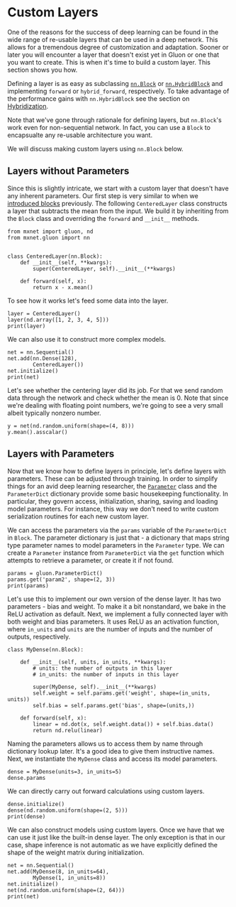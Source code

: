 <!--- Licensed to the Apache Software Foundation (ASF) under one -->
<!--- or more contributor license agreements.  See the NOTICE file -->
<!--- distributed with this work for additional information -->
<!--- regarding copyright ownership.  The ASF licenses this file -->
<!--- to you under the Apache License, Version 2.0 (the -->
<!--- "License"); you may not use this file except in compliance -->
<!--- with the License.  You may obtain a copy of the License at -->

<!---   http://www.apache.org/licenses/LICENSE-2.0 -->

<!--- Unless required by applicable law or agreed to in writing, -->
<!--- software distributed under the License is distributed on an -->
<!--- "AS IS" BASIS, WITHOUT WARRANTIES OR CONDITIONS OF ANY -->
<!--- KIND, either express or implied.  See the License for the -->
<!--- specific language governing permissions and limitations -->
<!--- under the License. -->

# Custom Layers

<!-- adapted from diveintodeeplearning -->

One of the reasons for the success of deep learning can be found in the wide range of re-usable layers that can be used in a deep network. This allows for a tremendous degree of customization and adaptation. Sooner or later you will encounter a layer that doesn't exist yet in Gluon or one that you want to create. This is when it's time to build a custom layer. This section shows you how.

Defining a layer is as easy as subclassing [`nn.Block`](/api/gluon/mxnet.gluon.nn.Block.html#mxnet.gluon.nn.Block) or [`nn.HybridBlock`](/api/gluon/mxnet.gluon.nn.HybridBlock.html#mxnet.gluon.nn.HybridBlock) and implementing `forward` or `hybrid_forward`, respectively. To take advantage of the performance gains with `nn.HybridBlock` see the section on [Hybridization](hybridize.html). 

Note that we've gone through rationale for defining layers, but `nn.Block`'s work even for non-sequential network. In fact, you can use a `Block` to encapsualte any re-usable architecture you want.

We will discuss making custom layers using `nn.Block` below. 

## Layers without Parameters

Since this is slightly intricate, we start with a custom layer that doesn't have any inherent parameters. Our first step is very similar to when we [introduced blocks](nn.md) previously. The following `CenteredLayer` class constructs a layer that subtracts the mean from the input. We build it by inheriting from the `Block` class and overriding the `forward`  and `__init__` methods.

```{.python .input  n=1}
from mxnet import gluon, nd
from mxnet.gluon import nn


class CenteredLayer(nn.Block):
    def __init__(self, **kwargs):
        super(CenteredLayer, self).__init__(**kwargs)

    def forward(self, x):
        return x - x.mean()
```

To see how it works let's feed some data into the layer.

```{.python .input  n=2}
layer = CenteredLayer()
layer(nd.array([1, 2, 3, 4, 5]))
print(layer)
```

We can also use it to construct more complex models.

```{.python .input  n=3}
net = nn.Sequential()
net.add(nn.Dense(128), 
        CenteredLayer())
net.initialize()
print(net)
```

Let's see whether the centering layer did its job. For that we send random data through the network and check whether the mean is $0$. Note that since we're dealing with floating point numbers, we're going to see a very small albeit typically nonzero number.

```{.python .input  n=4}
y = net(nd.random.uniform(shape=(4, 8)))
y.mean().asscalar()
```

## Layers with Parameters

Now that we know how to define layers in principle, let's define layers with parameters. These can be adjusted through training. In order to simplify things for an avid deep learning researcher, the [`Parameter`](/api/gluon/mxnet.gluon.parameter.html) class and the `ParameterDict` dictionary provide some basic housekeeping functionality. In particular, they govern access, initialization, sharing, saving and loading model parameters. For instance, this way we don't need to write custom serialization routines for each new custom layer.

We can access the parameters via the `params` variable of the `ParameterDict` in `Block`. The parameter dictionary is just that - a dictionary that maps string type parameter names to model parameters in the `Parameter` type.  We can create a `Parameter` instance from `ParameterDict` via the `get` function which attempts to retrieve a parameter, or create it if not found.

```{.python .input  n=7}
params = gluon.ParameterDict()
params.get('param2', shape=(2, 3))
print(params)
```

Let's use this to implement our own version of the dense layer. It has two parameters - bias and weight. To make it a bit nonstandard, we bake in the ReLU activation as default. Next, we implement a fully connected layer with both weight and bias parameters.  It uses ReLU as an activation function, where `in_units` and `units` are the number of inputs and the number of outputs, respectively.

```{.python .input  n=19}
class MyDense(nn.Block):

    def __init__(self, units, in_units, **kwargs):
        # units: the number of outputs in this layer
        # in_units: the number of inputs in this layer

        super(MyDense, self).__init__(**kwargs)
        self.weight = self.params.get('weight', shape=(in_units, units))
        self.bias = self.params.get('bias', shape=(units,))

    def forward(self, x):
        linear = nd.dot(x, self.weight.data()) + self.bias.data()
        return nd.relu(linear)
```

Naming the parameters allows us to access them by name through dictionary lookup later. It's a good idea to give them instructive names. Next, we instantiate the `MyDense` class and access its model parameters.

```{.python .input}
dense = MyDense(units=3, in_units=5)
dense.params
```

We can directly carry out forward calculations using custom layers.

```{.python .input  n=20}
dense.initialize()
dense(nd.random.uniform(shape=(2, 5)))
print(dense)
```

We can also construct models using custom layers. Once we have that we can use it just like the built-in dense layer. The only exception is that in our case, shape inference is not automatic as we have explicitly defined the shape of the weight matrix during initialization.

```{.python .input  n=19}
net = nn.Sequential()
net.add(MyDense(8, in_units=64),
        MyDense(1, in_units=8))
net.initialize()
net(nd.random.uniform(shape=(2, 64)))
print(net)
```

